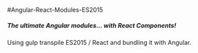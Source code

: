 #Angular-React-Modules-ES2015
##### The ultimate Angular modules... with React Components!
Using gulp transpile ES2015 / React and bundling it with Angular.

